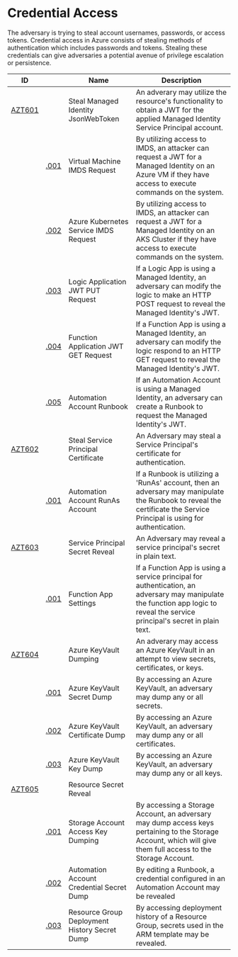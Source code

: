 # Credential Access

The adversary is trying to steal account usernames, passwords, or access tokens. Credential access in Azure consists of stealing methods of authentication which includes passwords and tokens. Stealing these credentials can give adversaries a potential avenue of privilege escalation or persistence. 

|ID                           |                       |Name                                     |Description                                                                                                                                                                  |
|-----------------------------|-----------------------------|-----------------------------------------|-----------------------------------------------------------------------------------------------------------------------------------------------------------------------------|
|[AZT601](AZT601/AZT601.md)   |                             |Steal Managed Identity JsonWebToken      |An adverary may utilize the resource's functionality to obtain a JWT for the applied Managed Identity Service Principal account.                                             |
|                             |[.001](AZT601/AZT601-1.md)   |Virtual Machine IMDS Request             |By utilizing access to IMDS, an attacker can request a JWT for a Managed Identity on an Azure VM if they have access to execute commands on the system.                      |
|                             |[.002](AZT601/AZT601-2.md)   |Azure Kubernetes Service IMDS Request    |By utilizing access to IMDS, an attacker can request a JWT for a Managed Identity on an AKS Cluster if they have access to execute commands on the system.                   |
|                             |[.003](AZT601/AZT601-3.md)   |Logic Application JWT PUT Request        |If a Logic App is using a Managed Identity, an adversary can modify the logic to make an HTTP POST request to reveal the Managed Identity's JWT.                             |
|                             |[.004](AZT601/AZT601-4.md)   |Function Application JWT GET Request     |If a Function App is using a Managed Identity, an adversary can modify the logic respond to an HTTP GET request to reveal the Managed Identity's JWT.                        |
|                             |[.005](AZT601/AZT601-5.md)   |Automation Account Runbook               |If an Automation Account is using a Managed Identity, an adversary can create a Runbook to request the Managed Identity's JWT.                             |
|[AZT602](AZT602/AZT602-1.md) |                             |Steal Service Principal Certificate      |An Adversary may steal a Service Principal's certificate for authentication.                                                                                                 |
|                             |[.001](AZT602/AZT602-1.md)   |Automation Account RunAs Account         |If a Runbook is utilizing a 'RunAs' account, then an adversary may manipulate the Runbook to reveal the certificate the Service Principal is using for authentication.       |
|[AZT603](AZT603/AZT603-1.md) |                             |Service Principal Secret Reveal          |An Adversary may reveal a service principal's secret in plain text.                                                                                                          |
|                             |[.001](AZT603/AZT603-1.md)   |Function App Settings                    |If a Function App is using a service principal for authentication, an adversary may manipulate the function app logic to reveal the service principal's secret in plain text.|
|[AZT604](AZT604/AZT604.md)   |                             |Azure KeyVault Dumping                   |An adverary may access an Azure KeyVault in an attempt to view secrets, certificates, or keys.                                                                               |
|                             |[.001](AZT604/AZT604-1.md)   |Azure KeyVault Secret Dump               |By accessing an Azure KeyVault, an adversary may dump any or all secrets.                                                                                                    |
|                             |[.002](AZT604/AZT604-2.md)   |Azure KeyVault Certificate Dump          |By accessing an Azure KeyVault, an adversary may dump any or all certificates.                                                                                               |
|                             |[.003](AZT604/AZT604-3.md)   |Azure KeyVault Key Dump                  |By accessing an Azure KeyVault, an adversary may dump any or all keys.                                                                                                       |
|[AZT605](AZT605/AZT605.md)   |                             |Resource Secret Reveal                   |                                                                                                                                                                             |
|                             |[.001](AZT605/AZT605-1.md)   |Storage Account Access Key Dumping       |By accessing a Storage Account, an adversary may dump access keys pertaining to the Storage Account, which will give them full access to the Storage Account.                |
|                             |[.002](AZT605/AZT605-2.md)   |Automation Account Credential Secret Dump|By editing a Runbook, a credential configured in an Automation Account may be revealed                                                                                       |
|                             |[.003](AZT605/AZT605-3.md)   |Resource Group Deployment History Secret Dump|By accessing deployment history of a Resource Group, secrets used in the ARM template may be revealed.                                                                   | 	